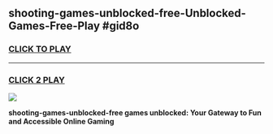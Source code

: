 
## shooting-games-unblocked-free-Unblocked-Games-Free-Play #gid8o
<h3>
<a href="https://us.freeplayer.one?title=shooting-games-unblocked-free&ref=9M">CLICK TO PLAY</a></h3>
<hr>

<h3>
<a href="https://us.freeplayer.one?title=shooting-games-unblocked-free&ref=9M">CLICK 2 PLAY</a>
  
</h3>

<a href="https://us.freeplayer.one?title=shooting-games-unblocked-free&ref=9M"><img src="https://clearcache.store/games.png"></a>


**shooting-games-unblocked-free games unblocked: Your Gateway to Fun and Accessible Online Gaming**
